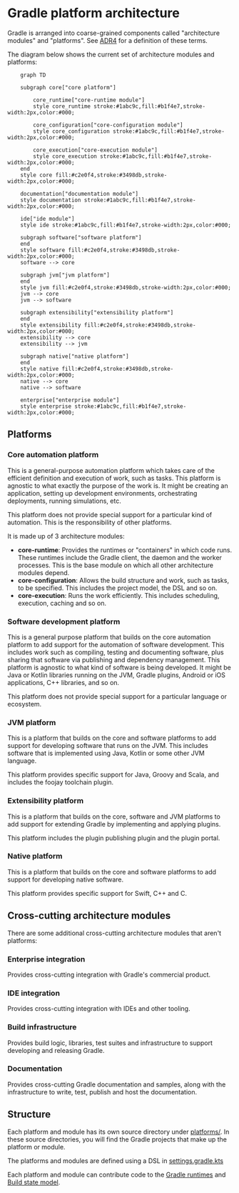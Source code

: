 <!-- 
  -- Note: this file contains a generated diagram. Use `./gradlew :architectureDoc` to generate 
  -->

# Gradle platform architecture

Gradle is arranged into coarse-grained components called "architecture modules" and "platforms".
See [ADR4](standards/0004-use-a-platform-architecture.md) for a definition of these terms.

The diagram below shows the current set of architecture modules and platforms:

<!-- This diagram is generated. Use `./gradlew :architectureDoc` to update it -->

```mermaid
    graph TD

    subgraph core["core platform"]

        core_runtime["core-runtime module"]
        style core_runtime stroke:#1abc9c,fill:#b1f4e7,stroke-width:2px,color:#000;

        core_configuration["core-configuration module"]
        style core_configuration stroke:#1abc9c,fill:#b1f4e7,stroke-width:2px,color:#000;

        core_execution["core-execution module"]
        style core_execution stroke:#1abc9c,fill:#b1f4e7,stroke-width:2px,color:#000;
    end
    style core fill:#c2e0f4,stroke:#3498db,stroke-width:2px,color:#000;

    documentation["documentation module"]
    style documentation stroke:#1abc9c,fill:#b1f4e7,stroke-width:2px,color:#000;

    ide["ide module"]
    style ide stroke:#1abc9c,fill:#b1f4e7,stroke-width:2px,color:#000;

    subgraph software["software platform"]
    end
    style software fill:#c2e0f4,stroke:#3498db,stroke-width:2px,color:#000;
    software --> core

    subgraph jvm["jvm platform"]
    end
    style jvm fill:#c2e0f4,stroke:#3498db,stroke-width:2px,color:#000;
    jvm --> core
    jvm --> software

    subgraph extensibility["extensibility platform"]
    end
    style extensibility fill:#c2e0f4,stroke:#3498db,stroke-width:2px,color:#000;
    extensibility --> core
    extensibility --> jvm

    subgraph native["native platform"]
    end
    style native fill:#c2e0f4,stroke:#3498db,stroke-width:2px,color:#000;
    native --> core
    native --> software

    enterprise["enterprise module"]
    style enterprise stroke:#1abc9c,fill:#b1f4e7,stroke-width:2px,color:#000;
```

## Platforms

### Core automation platform

This is a general-purpose automation platform which takes care of the efficient definition and execution of work, such as tasks.
This platform is agnostic to what exactly the purpose of the work is.
It might be creating an application, setting up development environments, orchestrating deployments, running simulations, etc.

This platform does not provide special support for a particular kind of automation. This is the responsibility of other platforms.

It is made up of 3 architecture modules:

- **core-runtime**: Provides the runtimes or "containers" in which code runs. These runtimes include the Gradle client, the daemon and the worker processes. This is the base module on which all other
  architecture modules depend.
- **core-configuration**: Allows the build structure and work, such as tasks, to be specified. This includes the project model, the DSL and so on.
- **core-execution**: Runs the work efficiently. This includes scheduling, execution, caching and so on.

### Software development platform

This is a general purpose platform that builds on the core automation platform to add support for the automation of software development.
This includes work such as compiling, testing and documenting software, plus sharing that software via publishing and dependency management.
This platform is agnostic to what kind of software is being developed.
It might be Java or Kotlin libraries running on the JVM, Gradle plugins, Android or iOS applications, C++ libraries, and so on.

This platform does not provide special support for a particular language or ecosystem.

### JVM platform

This is a platform that builds on the core and software platforms to add support for developing software that runs on the JVM.
This includes software that is implemented using Java, Kotlin or some other JVM language.

This platform provides specific support for Java, Groovy and Scala, and includes the foojay toolchain plugin.

### Extensibility platform

This is a platform that builds on the core, software and JVM platforms to add support for extending Gradle by implementing and applying plugins.

This platform includes the plugin publishing plugin and the plugin portal.

### Native platform

This is a platform that builds on the core and software platforms to add support for developing native software.

This platform provides specific support for Swift, C++ and C.

## Cross-cutting architecture modules

There are some additional cross-cutting architecture modules that aren't platforms:

### Enterprise integration

Provides cross-cutting integration with Gradle's commercial product.

### IDE integration

Provides cross-cutting integration with IDEs and other tooling.

### Build infrastructure

Provides build logic, libraries, test suites and infrastructure to support developing and releasing Gradle.

### Documentation

Provides cross-cutting Gradle documentation and samples, along with the infrastructure to write, test, publish and host the documentation.

## Structure

Each platform and module has its own source directory under [platforms/](../platforms).
In these source directories, you will find the Gradle projects that make up the platform or module.

The platforms and modules are defined using a DSL in [settings.gradle.kts](../settings.gradle.kts)

Each platform and module can contribute code to the [Gradle runtimes](runtimes.md) and [Build state model](build-state-model.md).
